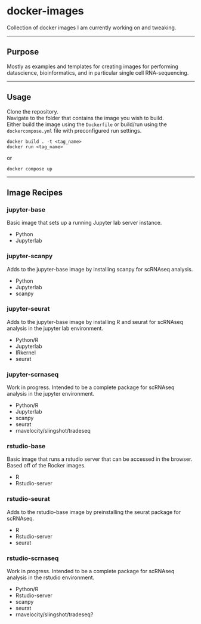 # docker-images


Collection of docker images I am currently working on and tweaking.  
<HR>  

## Purpose  
Mostly as examples and templates for creating images for performing datascience, bioinformatics, and in particular single cell RNA-sequencing.  

<HR>

## Usage  
Clone the repository.  
Navigate to the folder that contains the image you wish to build.  
Either build the image using the ```Dockerfile``` or build/run using the ```dockercompose.yml``` file with preconfigured run settings.
```
docker build . -t <tag_name>
docker run <tag_name>
```
or  
```
docker compose up
```
<HR>

## Image Recipes  
### <b> jupyter-base </b>  
Basic image that sets up a running Jupyter lab server instance.
* Python
* Jupyterlab
  
### <b> jupyter-scanpy </b>  
Adds to the jupyter-base image by installing scanpy for scRNAseq analysis.  
* Python
* Jupyterlab
* scanpy
  
### <b> jupyter-seurat </b>  
Adds to the jupyter-base image by installing R and seurat for scRNAseq analysis in the jupyter lab environment.  
* Python/R
* Jupyterlab
* IRkernel
* seurat
  
### <b> jupyter-scrnaseq </b>  
Work in progress. Intended to be a complete package for scRNAseq analysis in the jupyter environment.  
* Python/R
* Jupyterlab
* scanpy
* seurat
* rnavelocity/slingshot/tradeseq
  
### <b> rstudio-base </b>  
Basic image that runs a rstudio server that can be accessed in the browser. Based off of the Rocker images.  
* R
* Rstudio-server
  
### <b> rstudio-seurat </b>  
Adds to the rstudio-base image by preinstalling the seurat package for scRNAseq.
* R
* Rstudio-server
* seurat
  
### <b> rstudio-scrnaseq </b>  
Work in progress. Intended to be a complete package for scRNAseq analysis in the rstudio environment.  
* Python/R
* Rstudio-server
* scanpy
* seurat
* rnavelocity/slingshot/tradeseq?